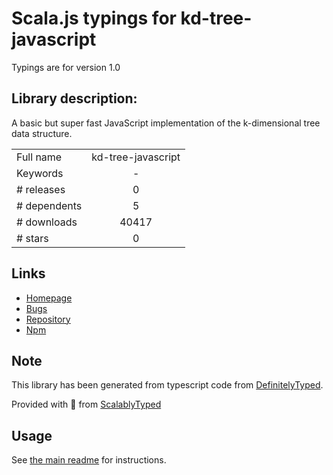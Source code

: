 
# Scala.js typings for kd-tree-javascript

Typings are for version 1.0

## Library description:
A basic but super fast JavaScript implementation of the k-dimensional tree data structure.

|                    |                 |
| ------------------ | :-------------: |
| Full name          | kd-tree-javascript |
| Keywords           | - |
| # releases         | 0 |
| # dependents       | 5 |
| # downloads        | 40417 |
| # stars            | 0 |

## Links
- [Homepage](https://github.com/ubilabs/kd-tree-javascript#readme)
- [Bugs](https://github.com/ubilabs/kd-tree-javascript/issues)
- [Repository](https://github.com/ubilabs/kd-tree-javascript)
- [Npm](https://www.npmjs.com/package/kd-tree-javascript)
    


## Note
This library has been generated from typescript code from [DefinitelyTyped](https://definitelytyped.org).

Provided with :purple_heart: from [ScalablyTyped](https://github.com/oyvindberg/ScalablyTyped)

## Usage
See [the main readme](../../readme.md) for instructions.


